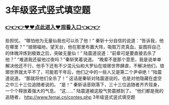 # 3年级竖式竖式填空题
### <a href="https://github.com/kjiud/manw/issues/1">👉👉👉♥♥点此进入♥观看入口👈👉👉</a>
些担忧。
    “哪怕他为无量仙我也可以杀了他！”
    秦斩十分自信的说道：“告诉我，他在哪里？”
    “琅琊福地，望天台，他在那里布置大阵，吸取万灵真血，妄图将自己的体魄淬炼到极致之后，突破无量仙！”
    陆震道说道：“前辈可是要直接去杀了他？”
    “难道我还留他过夜吗？”秦斩笑着说道。
    “晚辈不是那个意思，我是说单单解决他还不行，他手下还有不少混元仙和大罗仙在琅琊世界肆虐，不解决他们，琅琊世界就太平不了，可能若干年后，他们之中的一些人又是第二个尹卓绝！”陆震道说道。
    “那就将他们全杀了！”
    这话是秦斩对陆震道说的，也是对他隐藏在虚空之中三十三位追随者说的。
    “是！”
    秦斩话音刚落下，三十三位追随者齐齐现身，一个个释放着强大的气息。
    “这……”
    陆震道被这股气势震撼到了。
    “他们都是我的追随者，
http://www.femai.cn/contes.php
3年级竖式竖式填空题
